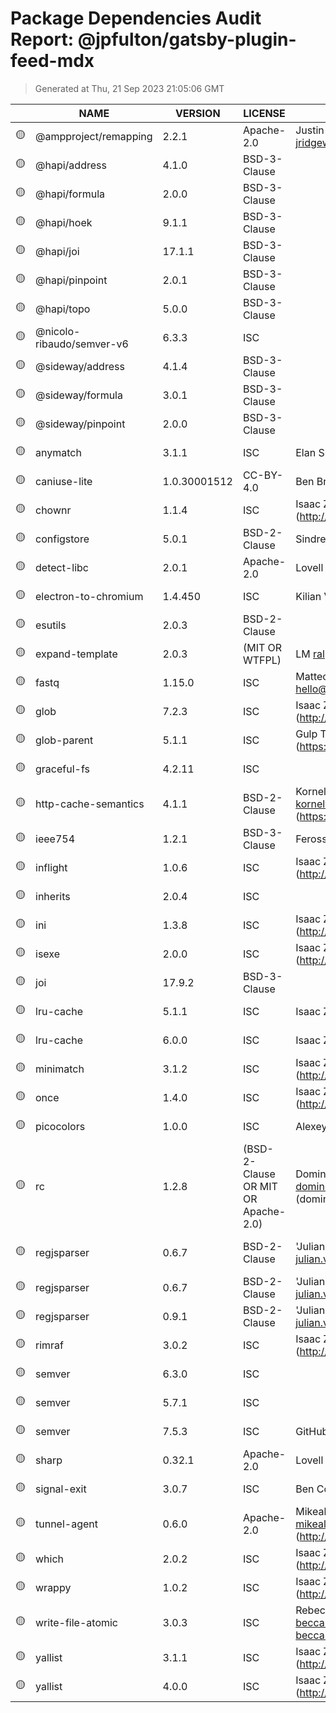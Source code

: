 # Package Dependencies Audit Report: @jpfulton/gatsby-plugin-feed-mdx

> Generated at Thu, 21 Sep 2023 21:05:06 GMT

|  | NAME | VERSION | LICENSE | PUBLISHER | EMAIL | REPOSITORY | MODULE PATH | LICENSE PATH |
|---|---|---|---|---|---|---|---|---|
| :yellow_circle: | @ampproject/remapping | 2.2.1 | Apache-2.0 | Justin Ridgewell <jridgewell@google.com> |  | git+https://github.com/ampproject/remapping.git| ./working/gatsby-plugin-feed-mdx/node_modules/@ampproject/remapping/package.json | ./working/gatsby-plugin-feed-mdx/node_modules/@ampproject/remapping/package.json  |
| :yellow_circle: | @hapi/address | 4.1.0 | BSD-3-Clause |  |  | | ./working/gatsby-plugin-feed-mdx/node_modules/@hapi/address/package.json | ./working/gatsby-plugin-feed-mdx/node_modules/@hapi/address/package.json  |
| :yellow_circle: | @hapi/formula | 2.0.0 | BSD-3-Clause |  |  | | ./working/gatsby-plugin-feed-mdx/node_modules/@hapi/formula/package.json | ./working/gatsby-plugin-feed-mdx/node_modules/@hapi/formula/package.json  |
| :yellow_circle: | @hapi/hoek | 9.1.1 | BSD-3-Clause |  |  | | ./working/gatsby-plugin-feed-mdx/node_modules/@hapi/hoek/package.json | ./working/gatsby-plugin-feed-mdx/node_modules/@hapi/hoek/package.json  |
| :yellow_circle: | @hapi/joi | 17.1.1 | BSD-3-Clause |  |  | | ./working/gatsby-plugin-feed-mdx/node_modules/@hapi/joi/package.json | ./working/gatsby-plugin-feed-mdx/node_modules/@hapi/joi/package.json  |
| :yellow_circle: | @hapi/pinpoint | 2.0.1 | BSD-3-Clause |  |  | | ./working/gatsby-plugin-feed-mdx/node_modules/@hapi/pinpoint/package.json | ./working/gatsby-plugin-feed-mdx/node_modules/@hapi/pinpoint/package.json  |
| :yellow_circle: | @hapi/topo | 5.0.0 | BSD-3-Clause |  |  | | ./working/gatsby-plugin-feed-mdx/node_modules/@hapi/topo/package.json | ./working/gatsby-plugin-feed-mdx/node_modules/@hapi/topo/package.json  |
| :yellow_circle: | @nicolo-ribaudo/semver-v6 | 6.3.3 | ISC |  |  | | ./working/gatsby-plugin-feed-mdx/node_modules/@nicolo-ribaudo/semver-v6/package.json | ./working/gatsby-plugin-feed-mdx/node_modules/@nicolo-ribaudo/semver-v6/package.json  |
| :yellow_circle: | @sideway/address | 4.1.4 | BSD-3-Clause |  |  | | ./working/gatsby-plugin-feed-mdx/node_modules/@sideway/address/package.json | ./working/gatsby-plugin-feed-mdx/node_modules/@sideway/address/package.json  |
| :yellow_circle: | @sideway/formula | 3.0.1 | BSD-3-Clause |  |  | | ./working/gatsby-plugin-feed-mdx/node_modules/@sideway/formula/package.json | ./working/gatsby-plugin-feed-mdx/node_modules/@sideway/formula/package.json  |
| :yellow_circle: | @sideway/pinpoint | 2.0.0 | BSD-3-Clause |  |  | | ./working/gatsby-plugin-feed-mdx/node_modules/@sideway/pinpoint/package.json | ./working/gatsby-plugin-feed-mdx/node_modules/@sideway/pinpoint/package.json  |
| :yellow_circle: | anymatch | 3.1.1 | ISC | Elan Shanker |  | https://github.com/micromatch/anymatch| ./working/gatsby-plugin-feed-mdx/node_modules/anymatch/package.json | ./working/gatsby-plugin-feed-mdx/node_modules/anymatch/package.json  |
| :yellow_circle: | caniuse-lite | 1.0.30001512 | CC-BY-4.0 | Ben Briggs | beneb.info@gmail.com | | ./working/gatsby-plugin-feed-mdx/node_modules/caniuse-lite/package.json | ./working/gatsby-plugin-feed-mdx/node_modules/caniuse-lite/package.json  |
| :yellow_circle: | chownr | 1.1.4 | ISC | Isaac Z. Schlueter <i@izs.me> (http://blog.izs.me/) |  | git://github.com/isaacs/chownr.git| ./working/gatsby-plugin-feed-mdx/node_modules/chownr/package.json | ./working/gatsby-plugin-feed-mdx/node_modules/chownr/package.json  |
| :yellow_circle: | configstore | 5.0.1 | BSD-2-Clause | Sindre Sorhus | sindresorhus@gmail.com | | ./working/gatsby-plugin-feed-mdx/node_modules/configstore/package.json | ./working/gatsby-plugin-feed-mdx/node_modules/configstore/package.json  |
| :yellow_circle: | detect-libc | 2.0.1 | Apache-2.0 | Lovell Fuller <npm@lovell.info> |  | git://github.com/lovell/detect-libc| ./working/gatsby-plugin-feed-mdx/node_modules/detect-libc/package.json | ./working/gatsby-plugin-feed-mdx/node_modules/detect-libc/package.json  |
| :yellow_circle: | electron-to-chromium | 1.4.450 | ISC | Kilian Valkhof |  | https://github.com/kilian/electron-to-chromium/| ./working/gatsby-plugin-feed-mdx/node_modules/electron-to-chromium/package.json | ./working/gatsby-plugin-feed-mdx/node_modules/electron-to-chromium/package.json  |
| :yellow_circle: | esutils | 2.0.3 | BSD-2-Clause |  |  | http://github.com/estools/esutils.git| ./working/gatsby-plugin-feed-mdx/node_modules/esutils/package.json | ./working/gatsby-plugin-feed-mdx/node_modules/esutils/package.json  |
| :yellow_circle: | expand-template | 2.0.3 | (MIT OR WTFPL) | LM <ralphtheninja@riseup.net> |  | https://github.com/ralphtheninja/expand-template.git| ./working/gatsby-plugin-feed-mdx/node_modules/expand-template/package.json | ./working/gatsby-plugin-feed-mdx/node_modules/expand-template/package.json  |
| :yellow_circle: | fastq | 1.15.0 | ISC | Matteo Collina <hello@matteocollina.com> |  | git+https://github.com/mcollina/fastq.git| ./working/gatsby-plugin-feed-mdx/node_modules/fastq/package.json | ./working/gatsby-plugin-feed-mdx/node_modules/fastq/package.json  |
| :yellow_circle: | glob | 7.2.3 | ISC | Isaac Z. Schlueter <i@izs.me> (http://blog.izs.me/) |  | git://github.com/isaacs/node-glob.git| ./working/gatsby-plugin-feed-mdx/node_modules/glob/package.json | ./working/gatsby-plugin-feed-mdx/node_modules/glob/package.json  |
| :yellow_circle: | glob-parent | 5.1.1 | ISC | Gulp Team <team@gulpjs.com> (https://gulpjs.com/) |  | | ./working/gatsby-plugin-feed-mdx/node_modules/glob-parent/package.json | ./working/gatsby-plugin-feed-mdx/node_modules/glob-parent/package.json  |
| :yellow_circle: | graceful-fs | 4.2.11 | ISC |  |  | https://github.com/isaacs/node-graceful-fs| ./working/gatsby-plugin-feed-mdx/node_modules/graceful-fs/package.json | ./working/gatsby-plugin-feed-mdx/node_modules/graceful-fs/package.json  |
| :yellow_circle: | http-cache-semantics | 4.1.1 | BSD-2-Clause | Kornel Lesiński <kornel@geekhood.net> (https://kornel.ski/) |  | | ./working/gatsby-plugin-feed-mdx/node_modules/http-cache-semantics/package.json | ./working/gatsby-plugin-feed-mdx/node_modules/http-cache-semantics/package.json  |
| :yellow_circle: | ieee754 | 1.2.1 | BSD-3-Clause | Feross Aboukhadijeh | feross@feross.org | git://github.com/feross/ieee754.git| ./working/gatsby-plugin-feed-mdx/node_modules/ieee754/package.json | ./working/gatsby-plugin-feed-mdx/node_modules/ieee754/package.json  |
| :yellow_circle: | inflight | 1.0.6 | ISC | Isaac Z. Schlueter <i@izs.me> (http://blog.izs.me/) |  | https://github.com/npm/inflight.git| ./working/gatsby-plugin-feed-mdx/node_modules/inflight/package.json | ./working/gatsby-plugin-feed-mdx/node_modules/inflight/package.json  |
| :yellow_circle: | inherits | 2.0.4 | ISC |  |  | | ./working/gatsby-plugin-feed-mdx/node_modules/inherits/package.json | ./working/gatsby-plugin-feed-mdx/node_modules/inherits/package.json  |
| :yellow_circle: | ini | 1.3.8 | ISC | Isaac Z. Schlueter <i@izs.me> (http://blog.izs.me/) |  | git://github.com/isaacs/ini.git| ./working/gatsby-plugin-feed-mdx/node_modules/ini/package.json | ./working/gatsby-plugin-feed-mdx/node_modules/ini/package.json  |
| :yellow_circle: | isexe | 2.0.0 | ISC | Isaac Z. Schlueter <i@izs.me> (http://blog.izs.me/) |  | git+https://github.com/isaacs/isexe.git| ./working/gatsby-plugin-feed-mdx/node_modules/isexe/package.json | ./working/gatsby-plugin-feed-mdx/node_modules/isexe/package.json  |
| :yellow_circle: | joi | 17.9.2 | BSD-3-Clause |  |  | | ./working/gatsby-plugin-feed-mdx/node_modules/joi/package.json | ./working/gatsby-plugin-feed-mdx/node_modules/joi/package.json  |
| :yellow_circle: | lru-cache | 5.1.1 | ISC | Isaac Z. Schlueter <i@izs.me> |  | | ./working/gatsby-plugin-feed-mdx/node_modules/@babel/helper-compilation-targets/node_modules/lru-cache/package.json | ./working/gatsby-plugin-feed-mdx/node_modules/@babel/helper-compilation-targets/node_modules/lru-cache/package.json  |
| :yellow_circle: | lru-cache | 6.0.0 | ISC | Isaac Z. Schlueter <i@izs.me> |  | | ./working/gatsby-plugin-feed-mdx/node_modules/lru-cache/package.json | ./working/gatsby-plugin-feed-mdx/node_modules/lru-cache/package.json  |
| :yellow_circle: | minimatch | 3.1.2 | ISC | Isaac Z. Schlueter <i@izs.me> (http://blog.izs.me) |  | git://github.com/isaacs/minimatch.git| ./working/gatsby-plugin-feed-mdx/node_modules/minimatch/package.json | ./working/gatsby-plugin-feed-mdx/node_modules/minimatch/package.json  |
| :yellow_circle: | once | 1.4.0 | ISC | Isaac Z. Schlueter <i@izs.me> (http://blog.izs.me/) |  | git://github.com/isaacs/once| ./working/gatsby-plugin-feed-mdx/node_modules/once/package.json | ./working/gatsby-plugin-feed-mdx/node_modules/once/package.json  |
| :yellow_circle: | picocolors | 1.0.0 | ISC | Alexey Raspopov |  | | ./working/gatsby-plugin-feed-mdx/node_modules/picocolors/package.json | ./working/gatsby-plugin-feed-mdx/node_modules/picocolors/package.json  |
| :yellow_circle: | rc | 1.2.8 | (BSD-2-Clause OR MIT OR Apache-2.0) | Dominic Tarr <dominic.tarr@gmail.com> (dominictarr.com) |  | https://github.com/dominictarr/rc.git| ./working/gatsby-plugin-feed-mdx/node_modules/rc/package.json | ./working/gatsby-plugin-feed-mdx/node_modules/rc/package.json  |
| :yellow_circle: | regjsparser | 0.6.7 | BSD-2-Clause | 'Julian Viereck' <julian.viereck@gmail.com> |  | git@github.com:jviereck/regjsparser.git| ./working/gatsby-plugin-feed-mdx/node_modules/@babel/plugin-proposal-unicode-property-regex/node_modules/regjsparser/package.json | ./working/gatsby-plugin-feed-mdx/node_modules/@babel/plugin-proposal-unicode-property-regex/node_modules/regjsparser/package.json  |
| :yellow_circle: | regjsparser | 0.6.7 | BSD-2-Clause | 'Julian Viereck' <julian.viereck@gmail.com> |  | git@github.com:jviereck/regjsparser.git| ./working/gatsby-plugin-feed-mdx/node_modules/@babel/preset-modules/node_modules/regjsparser/package.json | ./working/gatsby-plugin-feed-mdx/node_modules/@babel/preset-modules/node_modules/regjsparser/package.json  |
| :yellow_circle: | regjsparser | 0.9.1 | BSD-2-Clause | 'Julian Viereck' <julian.viereck@gmail.com> |  | git@github.com:jviereck/regjsparser.git| ./working/gatsby-plugin-feed-mdx/node_modules/regjsparser/package.json | ./working/gatsby-plugin-feed-mdx/node_modules/regjsparser/package.json  |
| :yellow_circle: | rimraf | 3.0.2 | ISC | Isaac Z. Schlueter <i@izs.me> (http://blog.izs.me/) |  | | ./working/gatsby-plugin-feed-mdx/node_modules/rimraf/package.json | ./working/gatsby-plugin-feed-mdx/node_modules/rimraf/package.json  |
| :yellow_circle: | semver | 6.3.0 | ISC |  |  | | ./working/gatsby-plugin-feed-mdx/node_modules/configstore/node_modules/semver/package.json | ./working/gatsby-plugin-feed-mdx/node_modules/configstore/node_modules/semver/package.json  |
| :yellow_circle: | semver | 5.7.1 | ISC |  |  | | ./working/gatsby-plugin-feed-mdx/node_modules/make-dir/node_modules/semver/package.json | ./working/gatsby-plugin-feed-mdx/node_modules/make-dir/node_modules/semver/package.json  |
| :yellow_circle: | semver | 7.5.3 | ISC | GitHub Inc. |  | https://github.com/npm/node-semver.git| ./working/gatsby-plugin-feed-mdx/node_modules/semver/package.json | ./working/gatsby-plugin-feed-mdx/node_modules/semver/package.json  |
| :yellow_circle: | sharp | 0.32.1 | Apache-2.0 | Lovell Fuller <npm@lovell.info> |  | git://github.com/lovell/sharp| ./working/gatsby-plugin-feed-mdx/node_modules/sharp/package.json | ./working/gatsby-plugin-feed-mdx/node_modules/sharp/package.json  |
| :yellow_circle: | signal-exit | 3.0.7 | ISC | Ben Coe <ben@npmjs.com> |  | https://github.com/tapjs/signal-exit.git| ./working/gatsby-plugin-feed-mdx/node_modules/signal-exit/package.json | ./working/gatsby-plugin-feed-mdx/node_modules/signal-exit/package.json  |
| :yellow_circle: | tunnel-agent | 0.6.0 | Apache-2.0 | Mikeal Rogers <mikeal.rogers@gmail.com> (http://www.futurealoof.com) |  | https://github.com/mikeal/tunnel-agent| ./working/gatsby-plugin-feed-mdx/node_modules/tunnel-agent/package.json | ./working/gatsby-plugin-feed-mdx/node_modules/tunnel-agent/package.json  |
| :yellow_circle: | which | 2.0.2 | ISC | Isaac Z. Schlueter <i@izs.me> (http://blog.izs.me) |  | git://github.com/isaacs/node-which.git| ./working/gatsby-plugin-feed-mdx/node_modules/which/package.json | ./working/gatsby-plugin-feed-mdx/node_modules/which/package.json  |
| :yellow_circle: | wrappy | 1.0.2 | ISC | Isaac Z. Schlueter <i@izs.me> (http://blog.izs.me/) |  | https://github.com/npm/wrappy| ./working/gatsby-plugin-feed-mdx/node_modules/wrappy/package.json | ./working/gatsby-plugin-feed-mdx/node_modules/wrappy/package.json  |
| :yellow_circle: | write-file-atomic | 3.0.3 | ISC | Rebecca Turner <me@re-becca.org> (http://re-becca.org) |  | git://github.com/npm/write-file-atomic.git| ./working/gatsby-plugin-feed-mdx/node_modules/write-file-atomic/package.json | ./working/gatsby-plugin-feed-mdx/node_modules/write-file-atomic/package.json  |
| :yellow_circle: | yallist | 3.1.1 | ISC | Isaac Z. Schlueter <i@izs.me> (http://blog.izs.me/) |  | git+https://github.com/isaacs/yallist.git| ./working/gatsby-plugin-feed-mdx/node_modules/@babel/helper-compilation-targets/node_modules/yallist/package.json | ./working/gatsby-plugin-feed-mdx/node_modules/@babel/helper-compilation-targets/node_modules/yallist/package.json  |
| :yellow_circle: | yallist | 4.0.0 | ISC | Isaac Z. Schlueter <i@izs.me> (http://blog.izs.me/) |  | git+https://github.com/isaacs/yallist.git| ./working/gatsby-plugin-feed-mdx/node_modules/yallist/package.json | ./working/gatsby-plugin-feed-mdx/node_modules/yallist/package.json  |


